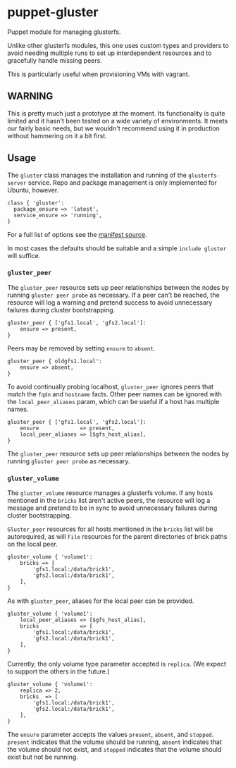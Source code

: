 # puppet-gluster

Puppet module for managing glusterfs.

Unlike other glusterfs modules, this one uses custom types and providers to
avoid needing multiple runs to set up interdependent resources and to
gracefully handle missing peers.

This is particularly useful when provisioning VMs with vagrant.

## WARNING

This is pretty much just a prototype at the moment. Its functionality is quite
limited and it hasn't been tested on a wide variety of environments. It meets
our fairly basic needs, but we wouldn't recommend using it in production
without hammering on it a bit first.


## Usage

The `gluster` class manages the installation and running of the
`glusterfs-server` service. Repo and package management is only implemented for
Ubuntu, however.

```puppet
class { 'gluster':
  package_ensure => 'latest',
  service_ensure => 'running',
}
```

For a full list of options see the [manifest source](manifests/init.pp).

In most cases the defaults should be suitable and a simple `include gluster`
will suffice.


### `gluster_peer`

The `gluster_peer` resource sets up peer relationships between the nodes by
running `gluster peer probe` as necessary. If a peer can't be reached, the
resource will log a warning and pretend success to avoid unnecessary failures
during cluster bootstrapping.

```puppet
gluster_peer { ['gfs1.local', 'gfs2.local']:
    ensure => present,
}
```

Peers may be removed by setting `ensure` to `absent`.

```puppet
gluster_peer { oldgfs1.local':
    ensure => absent,
}
```

To avoid continually probing localhost, `gluster_peer` ignores peers that match
the `fqdn` and `hostname` facts. Other peer names can be ignored with the
`local_peer_aliases` param, which can be useful if a host has multiple names.

```puppet
gluster_peer { ['gfs1.local', 'gfs2.local']:
    ensure             => present,
    local_peer_aliases => [$gfs_host_alias],
}
```

The `gluster_peer` resource sets up peer relationships between the nodes by
running `gluster peer probe` as necessary.


### `gluster_volume`

The `gluster_volume` resource manages a glusterfs volume. If any hosts
mentioned in the `bricks` list aren't active peers, the resource will log a
message and pretend to be in sync to avoid unnecessary failures during cluster
bootstrapping.

`Gluster_peer` resources for all hosts mentioned in the `bricks` list will be
autorequired, as will `File` resources for the parent directories of brick
paths on the local peer.

```
gluster_volume { 'volume1':
    bricks => [
        'gfs1.local:/data/brick1',
        'gfs2.local:/data/brick1',
    ],
}
```

As with `gluster_peer`, aliases for the local peer can be provided.

```
gluster_volume { 'volume1':
    local_peer_aliases => [$gfs_host_alias],
    bricks             => [
        'gfs1.local:/data/brick1',
        'gfs2.local:/data/brick1',
    ],
}
```

Currently, the only volume type parameter accepted is `replica`. (We expect to
support the others in the future.)

```
gluster_volume { 'volume1':
    replica => 2,
    bricks  => [
        'gfs1.local:/data/brick1',
        'gfs2.local:/data/brick1',
    ],
}
```

The `ensure` parameter accepts the values `present`, `absent`, and `stopped`.
`present` indicates that the volume should be running, `absent` indicates that
the volume should not exist, and `stopped` indicates that the volume should
exist but not be running.
